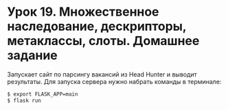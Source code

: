 # Урок 19. Множественное наследование, дескрипторы, метаклассы, слоты. Домашнее задание


Запускает сайт по парсингу вакансий из Head Hunter и выводит результаты. Для запуска сервера нужно набрать команды
в терминале:

```bash
$ export FLASK_APP=main
$ flask run
```
